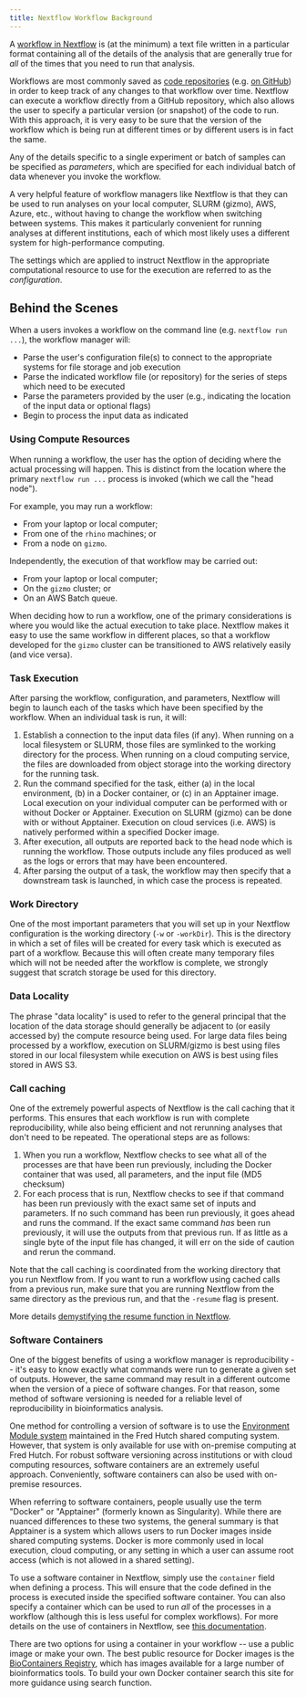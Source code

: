 ```yaml
---
title: Nextflow Workflow Background
---
```



A [workflow in Nextflow](https://www.nextflow.io/docs/latest/getstarted.html#your-first-script) 
is (at the minimum) a text file written in a particular format containing all of the details of
the analysis that are generally true for _all_ of the times that you need to run that analysis.

Workflows are most commonly saved as [code repositories](https://en.wikipedia.org/wiki/Comparison_of_source-code-hosting_facilities)
(e.g. [on GitHub](https://github.com/FredHutch/)) in order to keep track of any changes to that
workflow over time. Nextflow can execute a workflow directly from a GitHub repository, which also
allows the user to specify a particular version (or snapshot) of the code to run. With this approach,
it is very easy to be sure that the version of the workflow which is being run at different times or by
different users is in fact the same.

Any of the details specific to a single experiment or batch of samples can be specified as _parameters_,
which are specified for each individual batch of data whenever you invoke the workflow.

A very helpful feature of workflow managers like Nextflow is that they can be used to run analyses
on your local computer, SLURM (gizmo), AWS, Azure, etc., without having to change the workflow
when switching between systems.
This makes it particularly convenient for running analyses at different institutions, each of which most
likely uses a different system for high-performance computing.

The settings which are applied to instruct Nextflow in the appropriate computational resource to use for
the execution are referred to as the _configuration_.

## Behind the Scenes

When a users invokes a workflow on the command line (e.g. `nextflow run ...`), the workflow manager will:

- Parse the user's configuration file(s) to connect to the appropriate systems for file storage and job execution
- Parse the indicated workflow file (or repository) for the series of steps which need to be executed
- Parse the parameters provided by the user (e.g., indicating the location of the input data or optional flags)
- Begin to process the input data as indicated

### Using Compute Resources

When running a workflow, the user has the option of deciding where the actual processing will happen.
This is distinct from the location where the primary `nextflow run ...` process is invoked (which we call the "head node").

For example, you may run a workflow:
- From your laptop or local computer;
- From one of the `rhino` machines; or 
- From a node on `gizmo`.

Independently, the execution of that workflow may be carried out:
- From your laptop or local computer;
- On the `gizmo` cluster; or
- On an AWS Batch queue.

When deciding how to run a workflow, one of the primary considerations is where you would like the
actual execution to take place. Nextflow makes it easy to use the same workflow in different places,
so that a workflow developed for the `gizmo` cluster can be transitioned to AWS relatively easily
(and vice versa).

### Task Execution

After parsing the workflow, configuration, and parameters, Nextflow will begin to launch each of the tasks
which have been specified by the workflow. When an individual task is run, it will:

1. Establish a connection to the input data files (if any). When running on a local filesystem or SLURM, those files are symlinked to the working directory for the process. When running on a cloud computing service, the files are downloaded from object storage into the working directory for the running task.
2. Run the command specified for the task, either (a) in the local environment, (b) in a Docker container, or (c) in an Apptainer image. Local execution on your individual computer can be performed with or without Docker or Apptainer. Execution on SLURM (gizmo) can be done with or without Apptainer. Execution on cloud services (i.e. AWS) is natively performed within a specified Docker image.
3. After execution, all outputs are reported back to the head node which is running the workflow. Those outputs include any files produced as well as the logs or errors that may have been encountered.
4. After parsing the output of a task, the workflow may then specify that a downstream task is launched, in which case the process is repeated.

### Work Directory

One of the most important parameters that you will set up in your Nextflow configuration
is the working directory (`-w` or `-workDir`). This is the directory in which a set of files
will be created for every task which is executed as part of a workflow. Because this will
often create many temporary files which will not be needed after the workflow is complete,
we strongly suggest that scratch storage be used for this directory.

### Data Locality

The phrase "data locality" is used to refer to the general principal that the location of the data storage
should generally be adjacent to (or easily accessed by) the compute resource being used. For large data files
being processed by a workflow, execution on SLURM/gizmo is best using files stored in our local filesystem 
while execution on AWS is best using files stored in AWS S3.

### Call caching

One of the extremely powerful aspects of Nextflow is the call caching that it performs. 
This ensures that each workflow is run with complete reproducibility, while also being efficient and not rerunning analyses that don't need to be repeated. 
The operational steps are as follows:

  1. When you run a workflow, Nextflow checks to see what all of the processes are that have been run previously, including the Docker container that was used, all parameters, and the input file (MD5 checksum)
  2. For each process that is run, Nextflow checks to see if that command has been run previously with the exact same set of inputs and parameters. 
  If no such command has been run previously, it goes ahead and runs the command. 
  If the exact same command _has_ been run previously, it will use the outputs from that previous run. 
  If as little as a single byte of the input file has changed, it will err on the side of caution and rerun the command.

Note that the call caching is coordinated from the working directory that you run Nextflow from. 
If you want to run a workflow using cached calls from a previous run, make sure that you are running Nextflow from the same directory as the previous run,
and that the `-resume` flag is present.

More details [demystifying the resume function in Nextflow](https://www.nextflow.io/blog/2019/demystifying-nextflow-resume.html).

### Software Containers

One of the biggest benefits of using a workflow manager is reproducibility -- it's easy to know exactly what
commands were run to generate a given set of outputs. However, the same command may result in a different outcome
when the version of a piece of software changes. For that reason, some method of software versioning is needed
for a reliable level of reproducibility in bioinformatics analysis.

One method for controlling a version of software is to use the [Environment Module system](/scicomputing/compute_environments/)
maintained in the Fred Hutch shared computing system. However, that system is only available for use with 
on-premise computing at Fred Hutch. For robust software versioning across institutions or with cloud computing resources,
software containers are an extremely useful approach. Conveniently, software containers can also be used
with on-premise resources.

When referring to software containers, people usually use the term "Docker" or "Apptainer" (formerly known as Singularity). While there are
nuanced differences to these two systems, the general summary is that Apptainer is a system which allows
users to run Docker images inside shared computing systems. Docker is more commonly used in local execution,
cloud computing, or any setting in which a user can assume root access (which is not allowed in a shared setting).

To use a software container in Nextflow, simply use the `container` field when defining a process. This will ensure that
the code defined in the process is executed inside the specified software container. You can also specify a container
which can be used to run _all_ of the processes in a workflow (although this is less useful for complex workflows).
For more details on the use of containers in Nextflow, see [this documentation](https://www.nextflow.io/docs/latest/docker.html).

There are two options for using a container in your workflow -- use a public image or make your own. The best public resource
for Docker images is the [BioContainers Registry](https://biocontainers.pro/registry), which has images available for
a large number of bioinformatics tools. To build your own Docker container search this site for more guidance using search function.  